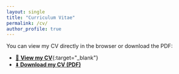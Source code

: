 ```yaml
---
layout: single
title: "Curriculum Vitae"
permalink: /cv/
author_profile: true
---
```


You can view my CV directly in the browser or download the PDF:

- [📄 **View my CV**](/files/Muhammad_Waqas_CV.pdf){:target="_blank"}
- [⬇️ **Download my CV (PDF)**](/files/Muhammad_Waqas_CV.pdf)
